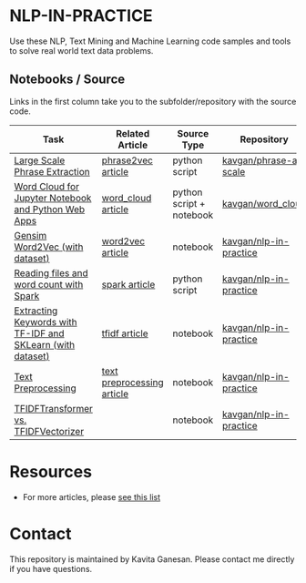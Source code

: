 # NLP-IN-PRACTICE 
Use these NLP, Text Mining and Machine Learning code samples and tools to solve real world text data problems.

## Notebooks / Source

Links in the first column take you to the subfolder/repository with the source code. 

| Task | Related Article  | Source Type  | Repository 
|---|---| ---| --- |
| [Large Scale Phrase Extraction](https://github.com/kavgan/phrase-at-scale)   | [phrase2vec article](http://kavita-ganesan.com/how-to-generate-phrase-embeddings-using-word2vec-in-3-easy-steps/)   | python script | [kavgan/phrase-at-scale](https://github.com/kavgan/phrase-at-scale)  
| [Word Cloud for Jupyter Notebook and Python Web Apps ](https://github.com/kavgan/word_cloud)  |  [word_cloud article](http://kavita-ganesan.com/word-cloud-for-data-scientists/#.W867cBNKj65) | python script + notebook  | [kavgan/word_cloud](https://github.com/kavgan/word_cloud)
| [Gensim Word2Vec (with dataset)](word2vec/)  | [word2vec article](http://kavita-ganesan.com/gensim-word2vec-tutorial-starter-code/) | notebook | [kavgan/nlp-in-practice](https://github.com/kavgan/nlp-in-practice) 
| [Reading files and word count with Spark](spark_wordcount/) | [spark article](http://kavita-ganesan.com/reading-csv-and-json-files-in-spark/) | python script | [kavgan/nlp-in-practice](https://github.com/kavgan/nlp-in-practice)     
| [Extracting Keywords with TF-IDF and SKLearn (with dataset)](tf-idf) | [tfidf article](http://kavita-ganesan.com/extracting-keywords-from-text-with-tf-idf-and-pythons-scikit-learn/#.W2TlD9hKhhE) | notebook | [kavgan/nlp-in-practice](https://github.com/kavgan/nlp-in-practice)  
| [Text Preprocessing](text-pre-processing) | [text preprocessing article](http://kavita-ganesan.com/getting-started-with-text-preprocessing/#.XHa4-ZNKhuU) | notebook | [kavgan/nlp-in-practice](https://github.com/kavgan/nlp-in-practice) 
| [TFIDFTransformer vs. TFIDFVectorizer](tfidftransformer/) | | notebook | [kavgan/nlp-in-practice](https://github.com/kavgan/nlp-in-practice) 


# Resources
- For more articles, please [see this list](http://kavita-ganesan.com/kavitas-tutorials/#.WvIizNMvyog)

# Contact 
This repository is maintained by Kavita Ganesan. Please contact me directly if you have questions.
